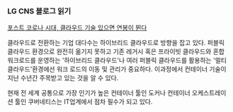 ### LG CNS 블로그 읽기 

[포스트 코로나 시대, 클라우드 기술 있으면 연봉이 뛴다](https://blog.lgcns.com/2337?category=668556)

클라우드로 전환하는 기업 대다수는 하이브리드 클라우드로 방향을 잡고 있다. 퍼블릭 클라우드 환경으로 완전히 옮기지 못하고 기존 레거시 혹은 프라이빗 클라우드와 혼합 워크로드를 운영하는 '하이브리드 클라우드'나 여러 퍼블릭 클라우드를 활용하는 '멀티 클라우드'환경에선 워크 로드의 이동 및 관리가 중요하다. 이과정에서 컨테이너 기술이 지난 수년간 주목받고 있는 것을 알 수 있다.

현재 전 세계 공통으로 가장 인기가 높은 컨테이너 툴인 도커나 컨테이너 오케스트레이션 툴인 쿠버네티스는 IT업계에서 점차 필수가 되고 있다. 